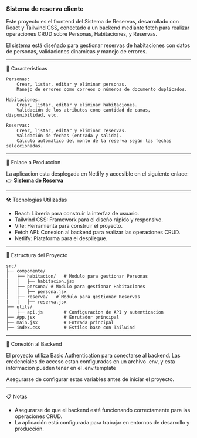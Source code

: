 ### Sistema de reserva cliente

Este proyecto es el frontend del Sistema de Reservas, desarrollado con React y Tailwind CSS, conectado a un backend mediante fetch para realizar operaciones CRUD sobre Personas, Habitaciones, y Reservas.

El sistema está diseñado para gestionar reservas de habitaciones con datos de personas, validaciones dinamicas y manejo de errores.

---

🎯 Características

    Personas:
        Crear, listar, editar y eliminar personas.
        Manejo de errores como correos o números de documento duplicados.

    Habitaciones:
        Crear, listar, editar y eliminar habitaciones.
        Validación de los atributos como cantidad de camas, disponibilidad, etc.

    Reservas:
        Crear, listar, editar y eliminar reservas.
        Validación de fechas (entrada y salida).
        Cálculo automático del monto de la reserva según las fechas seleccionadas.

---

🚀 Enlace a Produccion

La aplicacion esta desplegada en Netlify y accesible en el siguiente enlace:
👉 **[Sistema de Reserva](https://systema-reservation.netlify.app)**

---

🛠️ Tecnologias Utilizadas

- React: Libreria para construir la interfaz de usuario.
- Tailwind CSS: Framework para el diseño rápido y responsivo.
- Vite: Herramienta para construir el proyecto.
- Fetch API: Conexion al backend para realizar las operaciones CRUD.
- Netlify: Plataforma para el despliegue.

---

📂 Estructura del Proyecto

```
src/
├── componente/
│   ├── habitacion/   # Modulo para gestionar Personas
|   |   ├── habitacion.jsx
│   ├── persona/ # Modulo para gestionar Habitaciones
|   |   ├── persona.jsx
│   ├── reserva/   # Modulo para gestionar Reservas
|   |   ├── reserva.jsx
├── utils/
│   ├── api.js        # Configuracion de API y autenticacion
├── App.jsx           # Enrutador principal
├── main.jsx          # Entrada principal
├── index.css         # Estilos base con Tailwind
```

---

🔐 Conexión al Backend

El proyecto utiliza Basic Authentication para conectarse al backend. Las credenciales de acceso estan configuradas en un archivo .env, y esta informacion pueden tener en el .env.template

Asegurarse de configurar estas variables antes de iniciar el proyecto.

---

📋 Notas
- Asegurarse de que el backend esté funcionando correctamente para las operaciones CRUD.
- La aplicación está configurada para trabajar en entornos de desarrollo y producción.